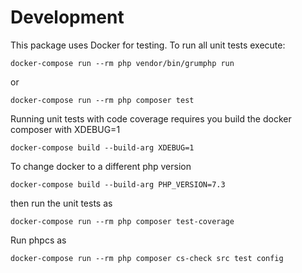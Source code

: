 Development
===========

This package uses Docker for testing.  To run all unit tests execute:

```
docker-compose run --rm php vendor/bin/grumphp run
```

or

```
docker-compose run --rm php composer test
```

Running unit tests with code coverage requires you build the docker
composer with XDEBUG=1

```
docker-compose build --build-arg XDEBUG=1
```

To change docker to a different php version

```
docker-compose build --build-arg PHP_VERSION=7.3
```

then run the unit tests as 

```
docker-compose run --rm php composer test-coverage
```

Run phpcs as 
```
docker-compose run --rm php composer cs-check src test config
```

